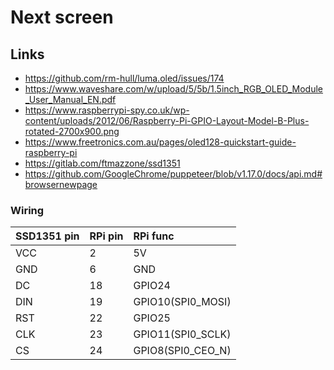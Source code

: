 # Next screen

## Links

- https://github.com/rm-hull/luma.oled/issues/174
- https://www.waveshare.com/w/upload/5/5b/1.5inch_RGB_OLED_Module_User_Manual_EN.pdf
- https://www.raspberrypi-spy.co.uk/wp-content/uploads/2012/06/Raspberry-Pi-GPIO-Layout-Model-B-Plus-rotated-2700x900.png
- https://www.freetronics.com.au/pages/oled128-quickstart-guide-raspberry-pi
- https://gitlab.com/ftmazzone/ssd1351
- https://github.com/GoogleChrome/puppeteer/blob/v1.17.0/docs/api.md#browsernewpage

### Wiring

| SSD1351 pin    |RPi pin|RPi func          |
|----------------|:------|:-----------------|
| VCC            |   2   |   5V             |
| GND            |   6   |   GND            |
| DC             |   18  |  GPIO24          |
| DIN            |   19  |GPIO10(SPI0_MOSI) |
| RST            |   22  |  GPIO25          |
| CLK            |   23  |GPIO11(SPI0_SCLK) |
| CS             |   24  |GPIO8(SPI0_CEO_N) |
